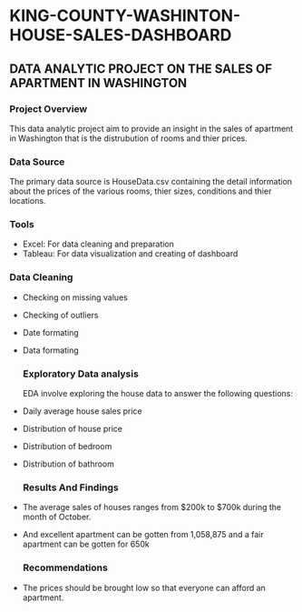 # KING-COUNTY-WASHINTON-HOUSE-SALES-DASHBOARD

## DATA ANALYTIC PROJECT ON THE SALES OF APARTMENT IN WASHINGTON 

### Project Overview 
This data analytic project aim to provide an insight in the sales of apartment in Washington 
that is the distrubution of rooms and thier prices.

### Data Source
The primary data source is HouseData.csv containing the detail information about the prices of the various 
rooms, thier sizes, conditions and thier locations.

### Tools
- Excel: For data cleaning and preparation
- Tableau: For data visualization and creating of dashboard

### Data Cleaning
- Checking on missing values
- Checking of outliers
- Date formating
- Data formating

  ### Exploratory Data analysis
  
  EDA involve exploring the house data to answer the following questions:
  
- Daily average house sales price
- Distribution of house price
- Distribution of bedroom
- Distribution of bathroom
 
    ### Results And Findings
- The average sales of houses ranges from $200k to $700k during the month of October.
-  And excellent apartment can be gotten from 1,058,875 and a fair apartment can be gotten for 650k
   
    ### Recommendations
- The prices should be brought low so that everyone can afford an apartment.
    
  
